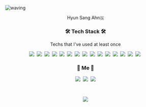 ![waving](https://capsule-render.vercel.app/api?type=waving&height=200&text=HyunSang&fontAlign=80&fontAlignY=40&color=gradient)

<p align="center">Hyun Sang Ahn🇬</p>

<h3 align="center">🛠 Tech Stack 🛠</h3>

<p align="center"> Techs that I've used at least once </p>

<p align="center">
  <img src="https://img.shields.io/badge/Python-3776AB?style=for-the-badge&logo=python&logoColor=white" /></a>&nbsp 
  <img src="https://img.shields.io/badge/HTML-239120?style=for-the-badge&logo=html5&logoColor=white" /></a>&nbsp 
  <img src="https://img.shields.io/badge/CSS-239120?&style=for-the-badge&logo=css3&logoColor=white" /></a>&nbsp 
  <img src="https://img.shields.io/badge/JavaScript-F7DF1E?style=for-the-badge&logo=javascript&logoColor=black" /></a>&nbsp 
  <img src="https://img.shields.io/badge/TypeScript-007ACC?style=for-the-badge&logo=typescript&logoColor=white" /></a>&nbsp 
  <img src="https://img.shields.io/badge/HTML5-E34F26?style=for-the-badge&logo=html5&logoColor=white" /></a>&nbsp 
  <img src="https://img.shields.io/badge/CSS3-1572B6?style=for-the-badge&logo=css3&logoColor=white" /></a>&nbsp 
  <img src="https://img.shields.io/badge/PHP-777BB4?style=for-the-badge&logo=php&logoColor=white" /></a>&nbsp 
  <img src="https://img.shields.io/badge/Markdown-000000?style=for-the-badge&logo=markdown&logoColor=white" /></a>&nbsp 
  <img src="https://img.shields.io/badge/React-20232A?style=for-the-badge&logo=react&logoColor=61DAFB" /></a>&nbsp 
  <img src="https://img.shields.io/badge/Bootstrap-563D7C?style=for-the-badge&logo=bootstrap&logoColor=white" /></a>&nbsp 
  <img src="https://img.shields.io/badge/Redux-593D88?style=for-the-badge&logo=redux&logoColor=white" /></a>&nbsp 
  <img src="https://img.shields.io/badge/React_Router-CA4245?style=for-the-badge&logo=react-router&logoColor=white" /></a>&nbsp 
  <img src="https://img.shields.io/badge/jQuery-0769AD?style=for-the-badge&logo=jquery&logoColor=white" /></a>&nbsp 
  <img src="https://img.shields.io/badge/MySQL-00000F?style=for-the-badge&logo=mysql&logoColor=white" /></a>&nbsp 

</p>






<!-- 
<br>

<h3 align="center">🪄 Blog 🪄</h3>

<div align="center" style="text-align:center">
  
  [![Velog's GitHub stats](https://velog-readme-stats.vercel.app/api?name=woo0_hooo&tag=기술면접대비)](https://velog.io/@woo0_hooo)
  [![Velog's GitHub stats](https://velog-readme-stats.vercel.app/api?name=woo0_hooo)](https://velog.io/@woo0_hooo)
  
</div>
  
<br> -->


<h3 align="center"> 🧸 Me 🧸 </h3>
<p align="center">
  <a href="https://hyunsang.cf/portfolio"><img src="https://img.shields.io/badge/Tech%20Blog-11B48A?style=flat-square&logo=Vimeo&logoColor=white&link=https://hyunsang.cf/portfolio)\"/></a>&nbsp
  <a href="https://www.instagram.com/hyun_sang93/"><img src="https://img.shields.io/badge/Instagram-E4405F?style=flat-square&logo=Instagram&logoColor=white&link=https://www.instagram.com/hyun_sang93/"/></a>&nbsp
  <a href="mailto:haypplovetkd@naver.com"><img src="https://img.shields.io/badge/Gmail-d14836?style=flat-square&logo=Gmail&logoColor=white&link=happylovetkd@naver.com"/></a>
</p>
<br>

<p align="center">
  <a href="https://hits.seeyoufarm.com"><img src="https://hits.seeyoufarm.com/api/count/incr/badge.svg?url=https%3A%2F%2Fgithub.com%2Fhyunsang-ahn%2Fhyunsang-ahn%2Fblob%2Fmain%2FREADME.md&count_bg=%2379C83D&title_bg=%23555555&icon=&icon_color=%23E7E7E7&title=hits&edge_flat=false"/></a>
</p>
